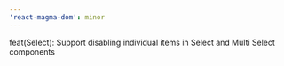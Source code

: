 ```yaml
---
'react-magma-dom': minor
---
```


feat(Select): Support disabling individual items in Select and Multi Select components